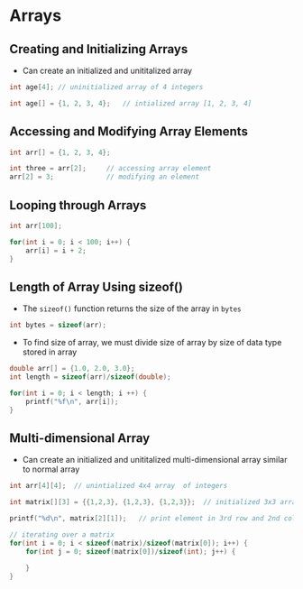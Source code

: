 # Arrays

## Creating and Initializing Arrays
- Can create an initialized and unititalized array

```C
int age[4]; // uninitialized array of 4 integers

int age[] = {1, 2, 3, 4};   // intialized array [1, 2, 3, 4]
```

## Accessing and Modifying Array Elements
```C
int arr[] = {1, 2, 3, 4};

int three = arr[2];     // accessing array element
arr[2] = 3;             // modifying an element
```

## Looping through Arrays
```C
int arr[100];

for(int i = 0; i < 100; i++) {
    arr[i] = i + 2;
}
```

## Length of Array Using sizeof()
- The ```sizeof()``` function returns the size of the array in ```bytes```
```C
int bytes = sizeof(arr);
```
- To find size of array, we must divide size of array by size of data type stored in array
```C
double arr[] = {1.0, 2.0, 3.0};
int length = sizeof(arr)/sizeof(double);

for(int i = 0; i < length; i ++) {
    printf("%f\n", arr[i]);
}
```

## Multi-dimensional Array
- Can create an initialized and unititalized multi-dimensional array similar to normal array

```C
int arr[4][4];  // unintialized 4x4 array  of integers

int matrix[][3] = {{1,2,3}, {1,2,3}, {1,2,3}};  // initialized 3x3 array

printf("%d\n", matrix[2][1]);   // print element in 3rd row and 2nd column

// iterating over a matrix
for(int i = 0; i < sizeof(matrix)/sizeof(matrix[0]); i++) {
    for(int j = 0; sizeof(matrix[0])/sizeof(int); j++) {

    }
}

```